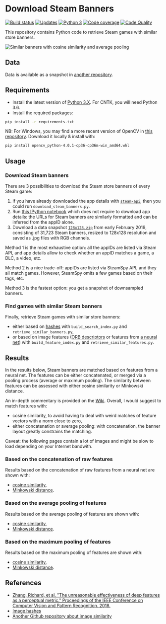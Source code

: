 # Download Steam Banners

[![Build status][build-image]][build]
[![Updates][dependency-image]][pyup]
[![Python 3][python3-image]][pyup]
[![Code coverage][codecov-image]][codecov]
[![Code Quality][codacy-image]][codacy]

This repository contains Python code to retrieve Steam games with similar store banners.

![Similar banners with cosine similarity and average pooling](https://github.com/woctezuma/download-steam-banners/wiki/img/LVUG4Gb.png)

## Data

Data is available as a snapshot in [another repository](https://github.com/woctezuma/download-steam-banners-data).

## Requirements

-   Install the latest version of [Python 3.X](https://www.python.org/downloads/). For CNTK, you will need Python 3.6.
-   Install the required packages:

```bash
pip install -r requirements.txt
```

NB: For Windows, you may find a more recent version of OpenCV in [this repository](https://www.lfd.uci.edu/~gohlke/pythonlibs/). Download it locally & install with:

```bash
pip install opencv_python-4.0.1-cp36-cp36m-win_amd64.whl
```

## Usage

### Download Steam banners

There are 3 possibilities to download the Steam store banners of every Steam game:
1.   If you have already downloaded the app details with [`steam-api`](https://github.com/woctezuma/steam-api), then you could run `download_steam_banners.py`.
2.   Run [this IPython notebook](https://github.com/woctezuma/google-colab/blob/master/download_steam_banners.ipynb) which does not require to download app details: the URLs for Steam banners are similarly formatted and can be inferred from the appID alone.
3.   Download a data snapshot [`128x128.zip`](https://github.com/woctezuma/google-colab/tree/master/data) from early February 2019, consisting of 31,723 Steam banners, resized to 128x128 resolution and saved as .jpg files with RGB channels.

Method 1 is the most exhaustive option: all the appIDs are listed via Steam API, and app details allow to check whether an appID matches a game, a DLC, a video, etc.

Method 2 is a nice trade-off: appIDs are listed via SteamSpy API, and they all match games. However, SteamSpy omits a few games based on their tags, etc.

Method 3 is the fastest option: you get a snapshot of downsampled banners.

### Find games with similar Steam banners

Finally, retrieve Steam games with similar store banners:
-   either based on [hashes](https://github.com/JohannesBuchner/imagehash) with `build_search_index.py` and `retrieve_similar_banners.py`,
-   or based on image features ([ORB descriptors](https://docs.opencv.org/master/dc/dc3/tutorial_py_matcher.html) or features from [a neural net](https://keras.io/applications/#models-for-image-classification-with-weights-trained-on-imagenet)) with `build_feature_index.py` and `retrieve_similar_features.py`.

## Results

In the results below, Steam banners are matched based on features from a neural net.
The features can be either concatenated, or merged via a pooling process (average or maximum pooling).
The similarity between features can be assessed with either cosine similarity or Minkowski distance.

An in-depth commentary is provided on the [Wiki](https://github.com/woctezuma/download-steam-banners/wiki/Commentary).
Overall, I would suggest to match features with:
-   cosine similarity, to avoid having to deal with weird matches of feature vectors with a norm close to zero,
-   either concatenation or average pooling: with concatenation, the banner layout greatly constrains the matching.

Caveat: the following pages contain a lot of images and might be slow to load depending on your Internet bandwith.

### Based on the concatenation of raw features

Results based on the concatenation of raw features from a neural net are shown with:
-   [cosine similarity](https://github.com/woctezuma/download-steam-banners/wiki/top_100_cosine_similarity),
-   [Minkowski distance](https://github.com/woctezuma/download-steam-banners/wiki/top_100_minkowski_distance).

### Based on the average pooling of features

Results based on the average pooling of features are shown with:
-   [cosine similarity](https://github.com/woctezuma/download-steam-banners/wiki/top_100_cosine_similarity_with_average_pooling),
-   [Minkowski distance](https://github.com/woctezuma/download-steam-banners/wiki/top_100_minkowski_distance_with_average_pooling).

### Based on the maximum pooling of features

Results based on the maximum pooling of features are shown with:
-   [cosine similarity](https://github.com/woctezuma/download-steam-banners/wiki/top_100_cosine_similarity_with_max_pooling),
-   [Minkowski distance](https://github.com/woctezuma/download-steam-banners/wiki/top_100_minkowski_distance_with_max_pooling).

## References

-   [Zhang, Richard, et al. "The unreasonable effectiveness of deep features as a perceptual metric." Proceedings of the IEEE Conference on Computer Vision and Pattern Recognition. 2018.](https://github.com/richzhang/PerceptualSimilarity)
-   [Image hashes](https://github.com/JohannesBuchner/imagehash)
-   [Another Github repository about image similarity](https://github.com/ankonzoid/artificio)

<!-- Definitions -->

[build]: <https://travis-ci.org/woctezuma/download-steam-banners>
[build-image]: <https://travis-ci.org/woctezuma/download-steam-banners.svg?branch=master>

[pyup]: <https://pyup.io/repos/github/woctezuma/download-steam-banners/>
[dependency-image]: <https://pyup.io/repos/github/woctezuma/download-steam-banners/shield.svg>
[python3-image]: <https://pyup.io/repos/github/woctezuma/download-steam-banners/python-3-shield.svg>

[codecov]: <https://codecov.io/gh/woctezuma/download-steam-banners>
[codecov-image]: <https://codecov.io/gh/woctezuma/download-steam-banners/branch/master/graph/badge.svg>

[codacy]: <https://www.codacy.com/app/woctezuma/download-steam-banners>
[codacy-image]: <https://api.codacy.com/project/badge/Grade/c3ff7d48630544209f3adf29b03e1048>
